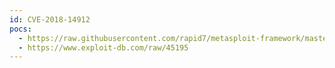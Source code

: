 ```yaml
---
id: CVE-2018-14912
pocs:
  - https://raw.githubusercontent.com/rapid7/metasploit-framework/master/modules/auxiliary/scanner/http/cgit_traversal.rb
  - https://www.exploit-db.com/raw/45195
---
```


